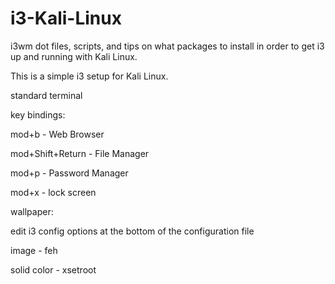 # i3-Kali-Linux
i3wm dot files, scripts, and tips on what packages to install in order to get i3 up and running with Kali Linux.

This is a simple i3 setup for Kali Linux. 

standard terminal

key bindings:

mod+b - Web Browser

mod+Shift+Return - File Manager

mod+p - Password Manager

mod+x - lock screen


wallpaper:

edit i3 config options at the bottom of the configuration file

image - feh

solid color - xsetroot




